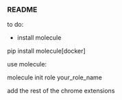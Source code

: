 ### README


to do:
- install molecule

pip install molecule[docker]

use molecule:

molecule init role your_role_name


add the rest of the chrome extensions

